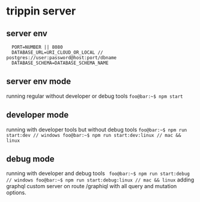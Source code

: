 # trippin server

server env
----
```env
  PORT=NUMBER || 8080
  DATABASE_URL=URI_CLOUD_OR_LOCAL // postgres://user:password@host:port/dbname
  DATABASE_SCHEMA=DATABASE_SCHEMA_NAME
```

server env mode
----
running regular without developer or debug tools
    ```
        foo@bar:~$ npm start
    ```

developer mode
----
running with developer tools but without debug tools
    ```
        foo@bar:~$ npm run start:dev // windows
        foo@bar:~$ npm run start:dev:linux // mac && linux
    ```

debug mode
----
running with developer and debug tools
    ``` 
        foo@bar:~$ npm run start:debug // windows
        foo@bar:~$ npm run start:debug:linux // mac && linux
    ```
    adding graphql custom server on route /graphiql with all query and mutation options.

